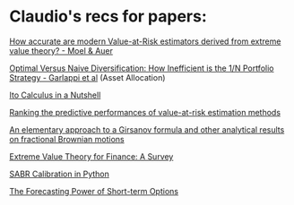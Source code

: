 # Claudio's recs for papers:

[How accurate are modern Value-at-Risk estimators derived from extreme value theory? - Moel & Auer](https://link.springer.com/article/10.1007/s11156-017-0652-y)

[Optimal Versus Naive Diversification: How Inefficient is the 1/N Portfolio Strategy - Garlappi et al](https://academic.oup.com/rfs/article-abstract/22/5/1915/1592901?redirectedFrom=fulltext) (Asset Allocation)

[Ito Calculus in a Nutshell](http://quantum.phys.cmu.edu/QIP/ito_calculus.pdf)

[Ranking the predictive performances of value-at-risk
estimation methods](https://www.sciencedirect.com/science/article/abs/pii/S0169207012000027)

[An elementary approach to a Girsanov formula and other analytical results on fractional Brownian motions](https://www.jstor.org/stable/3318691?seq=1#metadata_info_tab_contents)

[Extreme Value Theory for Finance: A Survey](https://ideas.repec.org/p/bdi/opques/qef_99_11.html)

[SABR Calibration in Python](https://papers.ssrn.com/sol3/papers.cfm?abstract_id=2725485)

[The Forecasting Power of Short-term Options](https://papers.ssrn.com/sol3/papers.cfm?abstract_id=3622433)
